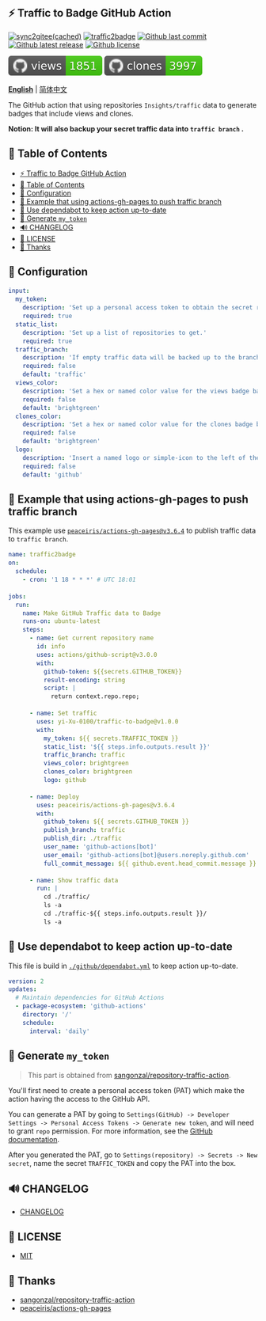 ## ⚡️ Traffic to Badge GitHub Action

[![sync2gitee(cached)](<https://github.com/yi-Xu-0100/traffic-to-badge/workflows/sync2gitee(cached)/badge.svg>)](https://github.com/yi-Xu-0100/traffic-to-badge/actions?query=workflow%3Async2gitee%28cached%29)
[![traffic2badge](https://github.com/yi-Xu-0100/traffic-to-badge/workflows/traffic2badge/badge.svg)](https://github.com/yi-Xu-0100/traffic-to-badge/actions?query=workflow%3Atraffic2badge)
[![Github last commit](https://img.shields.io/github/last-commit/yi-Xu-0100/traffic-to-badge)](https://github.com/yi-Xu-0100/traffic-to-badge)
[![Github latest release](https://img.shields.io/github/v/release/yi-Xu-0100/traffic-to-badge)](https://github.com/yi-Xu-0100/traffic-to-badge/releases)
[![Github license](https://img.shields.io/github/license/yi-Xu-0100/traffic-to-badge)](./LICENSE)

[![GitHub views](https://raw.githubusercontent.com/yi-Xu-0100/traffic-to-badge/traffic/traffic-traffic-to-badge/views.svg)](https://github.com/yi-Xu-0100/traffic-to-badge/tree/traffic/traffic-traffic-to-badge)
[![GitHub clones](https://raw.githubusercontent.com/yi-Xu-0100/traffic-to-badge/traffic/traffic-traffic-to-badge/clones.svg)](https://github.com/yi-Xu-0100/traffic-to-badge/tree/traffic/traffic-traffic-to-badge)

[**English**](.README.md) | [简体中文](./README_CN.md)

The GitHub action that using repositories `Insights/traffic` data to generate badges that include views and clones.

**Notion: It will also backup your secret traffic data into `traffic branch` .**

## 🎨 Table of Contents

- [⚡️ Traffic to Badge GitHub Action](#️-traffic-to-badge-github-action)
- [🎨 Table of Contents](#-table-of-contents)
- [🚀 Configuration](#-configuration)
- [📝 Example that using actions-gh-pages to push traffic branch](#-example-that-using-actions-gh-pages-to-push-traffic-branch)
- [📝 Use dependabot to keep action up-to-date](#-use-dependabot-to-keep-action-up-to-date)
- [🙈 Generate `my_token`](#-generate-my_token)
- [🔊 CHANGELOG](#-changelog)
- [📄 LICENSE](#-license)
- [🎉 Thanks](#-thanks)

## 🚀 Configuration

```yaml
input:
  my_token:
    description: 'Set up a personal access token to obtain the secret repository traffic data.'
    required: true
  static_list:
    description: 'Set up a list of repositories to get.'
    required: true
  traffic_branch:
    description: 'If empty traffic data will be backed up to the branch named traffic.'
    required: false
    default: 'traffic'
  views_color:
    description: 'Set a hex or named color value for the views badge background.'
    required: false
    default: 'brightgreen'
  clones_color:
    description: 'Set a hex or named color value for the clones badge background.'
    required: false
    default: 'brightgreen'
  logo:
    description: 'Insert a named logo or simple-icon to the left of the label.'
    required: false
    default: 'github'
```

## 📝 Example that using actions-gh-pages to push traffic branch

This example use [`peaceiris/actions-gh-pages@v3.6.4`](https://github.com/peaceiris/actions-gh-pages) to publish traffic data to `traffic branch`.

```yaml
name: traffic2badge
on:
  schedule:
    - cron: '1 18 * * *' # UTC 18:01

jobs:
  run:
    name: Make GitHub Traffic data to Badge
    runs-on: ubuntu-latest
    steps:
      - name: Get current repository name
        id: info
        uses: actions/github-script@v3.0.0
        with:
          github-token: ${{secrets.GITHUB_TOKEN}}
          result-encoding: string
          script: |
            return context.repo.repo;

      - name: Set traffic
        uses: yi-Xu-0100/traffic-to-badge@v1.0.0
        with:
          my_token: ${{ secrets.TRAFFIC_TOKEN }}
          static_list: '${{ steps.info.outputs.result }}'
          traffic_branch: traffic
          views_color: brightgreen
          clones_color: brightgreen
          logo: github

      - name: Deploy
        uses: peaceiris/actions-gh-pages@v3.6.4
        with:
          github_token: ${{ secrets.GITHUB_TOKEN }}
          publish_branch: traffic
          publish_dir: ./traffic
          user_name: 'github-actions[bot]'
          user_email: 'github-actions[bot]@users.noreply.github.com'
          full_commit_message: ${{ github.event.head_commit.message }}

      - name: Show traffic data
        run: |
          cd ./traffic/
          ls -a
          cd ./traffic-${{ steps.info.outputs.result }}/
          ls -a
```

## 📝 Use dependabot to keep action up-to-date

This file is build in [`./github/dependabot.yml`](./.github/dependabot.yml) to keep action up-to-date.

```yaml
version: 2
updates:
  # Maintain dependencies for GitHub Actions
  - package-ecosystem: 'github-actions'
    directory: '/'
    schedule:
      interval: 'daily'
```

## 🙈 Generate `my_token`

> This part is obtained from [sangonzal/repository-traffic-action](https://github.com/sangonzal/repository-traffic-action).

You'll first need to create a personal access token (PAT) which make the action having the access to the GitHub API.

You can generate a PAT by going to `Settings(GitHub) -> Developer Settings -> Personal Access Tokens -> Generate new token`, and will need to grant `repo` permission. For more information, see the [GitHub documentation](https://docs.github.com/en/github/authenticating-to-github/creating-a-personal-access-token).

After you generated the PAT, go to `Settings(repository) -> Secrets -> New secret`, name the secret `TRAFFIC_TOKEN` and copy the PAT into the box.

## 🔊 CHANGELOG

- [CHANGELOG](./CHANGELOG.md)

## 📄 LICENSE

- [MIT](./LICENSE)

## 🎉 Thanks

- [sangonzal/repository-traffic-action](https://github.com/sangonzal/repository-traffic-action)
- [peaceiris/actions-gh-pages](https://github.com/peaceiris/actions-gh-pages)
